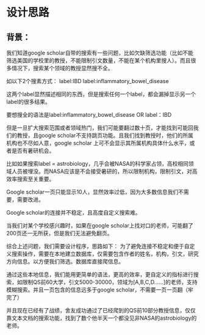 # 设计思路

## 背景：
 我们知道google scholar自带的搜索有一些问题，比如欠缺筛选功能（比如不能筛选美国的学校里的教授，不能限制引文数量，不能在某个机构里搜人）。而且很多情况下，搜索某个领域的教授显然搜不全。

如以下2个搜素方式： label:IBD label:inflammatory_bowel_disease

这两个label显然描述相同的东西，但是搜索任何一个label，都会漏掉显示另一个label的很多结果。

要想搜全的语法是label:inflammatory_bowel_disease OR label：IBD

但是一旦扩大搜索范围或者领域热门，我们可能要翻过数十页，才能找到可能回我们的教授，且google scholar不支持跳页功能。且我们找到教授时，他们的所属机构也不尽如人意，google scholar 上可不会显示其所属机构具体什么水平，或者是否有暑研机会。

比如如果搜索label = astrobiology，几乎会被NASA的科学家占领，高校相同领域人员被埋没。而NASA应该是不会接受暑研的，所以限制机构，限制引文，对高效率搜索至关重要。

Google scholar一页只能显示10人，显然效率过低，因为大多数信息我们不需要，需要改进。

Google scholar的连接并不稳定，且高度自定义搜索难。

当我们对某个学校感兴趣时，如果在google scholar上找对口的老师，可能翻了200页还一无所获，但是我们无法避免翻页。

 

 

综合上述问题，我们需要设计程序，思路如下：
 为了避免连接不稳定和便于自定义搜索操作，需要在本地建立数据库，仅需要包含作者的姓名，机构，引文，研究方向信息。以方便我们筛选。数据库直接爬信息。

 

通过这些本地信息，我们能用更简单的语法，更高的效率，更自定义的指标进行搜索，如限制QS前60大学，引文5000-30000，领域为[A,B,C,D……]的老师，支持模糊搜索。并且一页包含的信息远多于google scholar，不需要一页一页翻（牢完了）

 

并且现在已经有了战绩，舍友成功通过了已经爬到的QS前10部分教授信息，仅仅靠文本文档的搜索功能，找到了数个他半天一个都没见非NASA的astrobiology的老师。